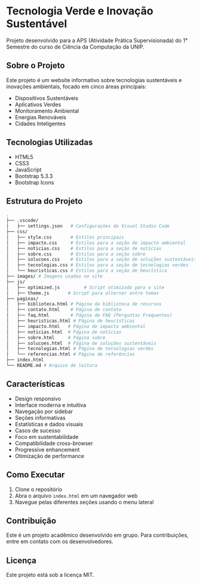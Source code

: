 # Tecnologia Verde e Inovação Sustentável

Projeto desenvolvido para a APS (Atividade Prática Supervisionada) do 1° Semestre do curso de Ciência da Computação da UNIP.

## Sobre o Projeto

Este projeto é um website informativo sobre tecnologias sustentáveis e inovações ambientais, focado em cinco áreas principais:

- Dispositivos Sustentáveis
- Aplicativos Verdes
- Monitoramento Ambiental
- Energias Renováveis
- Cidades Inteligentes

## Tecnologias Utilizadas

- HTML5
- CSS3
- JavaScript
- Bootstrap 5.3.3
- Bootstrap Icons

## Estrutura do Projeto

```bash
.
├── .vscode/            
│   ├── settings.json   # Configurações do Visual Studio Code
├── css/
│   ├── style.css       # Estilos principais
│   ├── impacto.css     # Estilos para a seção de impacto ambiental
│   ├── noticias.css    # Estilos para a seção de notícias
│   ├── sobre.css       # Estilos para a seção sobre
│   ├── solucoes.css    # Estilos para a seção de soluções sustentáveis
│   ├── tecnologias.css # Estilos para a seção de tecnologias verdes
│   └── heuristicas.css # Estilos para a seção de heurística
├── images/ # Imagens usadas no site
├── js/
│   ├── optimized.js         # Script otimizado para o site
│   ├── theme.js       # Script para alternar entre temas
├── paginas/           
│   ├── biblioteca.html # Página da biblioteca de recursos
│   ├── contato.html    # Página de contato
│   ├── faq.html        # Página de FAQ (Perguntas Frequentes)
│   ├── heuristicas.html # Página de heurísticas
│   ├── impacto.html   # Página de impacto ambiental
│   ├── noticias.html  # Página de notícias
│   ├── sobre.html     # Página sobre
│   ├── solucoes.html  # Página de soluções sustentáveis
│   ├── tecnologias.html # Página de tecnologias verdes
│   └── referencias.html # Página de referências
├── index.html
└── README.md # Arquivo de leitura
```

## Características

- Design responsivo
- Interface moderna e intuitiva
- Navegação por sidebar
- Seções informativas
- Estatísticas e dados visuais
- Casos de sucesso
- Foco em sustentabilidade
- Compatibilidade cross-browser
- Progressive enhancement
- Otimização de performance

## Como Executar

1. Clone o repositório
2. Abra o arquivo `index.html` em um navegador web
3. Navegue pelas diferentes seções usando o menu lateral

## Contribuição

Este é um projeto acadêmico desenvolvido em grupo. Para contribuições, entre em contato com os desenvolvedores.

## Licença

Este projeto está sob a licença MIT.
